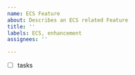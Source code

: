 ```yaml
---
name: ECS Feature
about: Describes an ECS related Feature
title: ''
labels: ECS, enhancement
assignees: ''

---
```


- [ ] tasks

